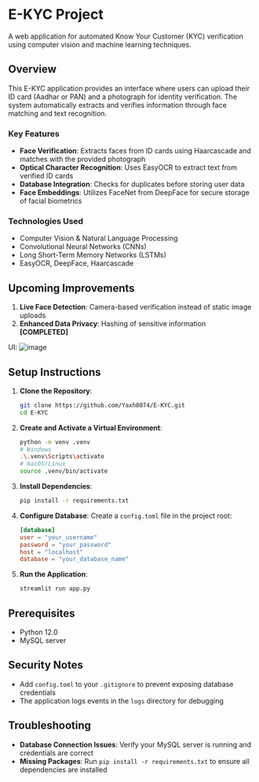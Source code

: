 # E-KYC Project
A web application for automated Know Your Customer (KYC) verification using computer vision and machine learning techniques.

## Overview
This E-KYC application provides an interface where users can upload their ID card (Aadhar or PAN) and a photograph for identity verification. The system automatically extracts and verifies information through face matching and text recognition.

### Key Features
- **Face Verification**: Extracts faces from ID cards using Haarcascade and matches with the provided photograph
- **Optical Character Recognition**: Uses EasyOCR to extract text from verified ID cards
- **Database Integration**: Checks for duplicates before storing user data
- **Face Embeddings**: Utilizes FaceNet from DeepFace for secure storage of facial biometrics

### Technologies Used
- Computer Vision & Natural Language Processing
- Convolutional Neural Networks (CNNs)
- Long Short-Term Memory Networks (LSTMs)
- EasyOCR, DeepFace, Haarcascade

## Upcoming Improvements
1. **Live Face Detection**: Camera-based verification instead of static image uploads
2. **Enhanced Data Privacy**: Hashing of sensitive information **[COMPLETED]**

UI:
![image](https://github.com/user-attachments/assets/bd25cbe1-2aca-4ece-9235-91a540f994f8)



## Setup Instructions

1. **Clone the Repository**:
    ```sh
    git clone https://github.com/Yaxh8074/E-KYC.git
    cd E-KYC
    ```

2. **Create and Activate a Virtual Environment**:
    ```sh
    python -m venv .venv 
    # Windows
    .\.venv\Scripts\activate
    # macOS/Linux
    source .venv/bin/activate
    ```

3. **Install Dependencies**:
    ```sh
    pip install -r requirements.txt
    ```

4. **Configure Database**:
    Create a `config.toml` file in the project root:
    ```toml
    [database]
    user = "your_username"
    password = "your_password"
    host = "localhost"
    database = "your_database_name"
    ```

5. **Run the Application**:
    ```sh
    streamlit run app.py
    ```

## Prerequisites
- Python 12.0
- MySQL server

## Security Notes
- Add `config.toml` to your `.gitignore` to prevent exposing database credentials
- The application logs events in the `logs` directory for debugging

## Troubleshooting
- **Database Connection Issues**: Verify your MySQL server is running and credentials are correct
- **Missing Packages**: Run `pip install -r requirements.txt` to ensure all dependencies are installed

